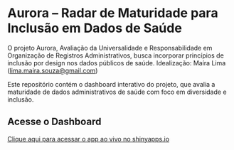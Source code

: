 # Aurora – Radar de Maturidade para Inclusão em Dados de Saúde

O projeto Aurora, Avaliação da Universalidade e Responsabilidade em Organização de Registros Administrativos, busca incorporar princípios de inclusão por design nos dados públicos de saúde.
Idealização: Maíra Lima (lima.maira.souza@gmail.com)

Este repositório contém o dashboard interativo do projeto, que avalia a maturidade de dados administrativos de saúde com foco em diversidade e inclusão.

## Acesse o Dashboard

[Clique aqui para acessar o app ao vivo no shinyapps.io](https://mairalmas.shinyapps.io/auroraBta/)



